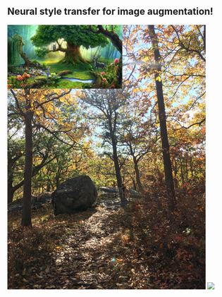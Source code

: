 ## Neural style transfer for image augmentation!



<p float="left"> 
  <img src="/assets/nature.jpg" width="450" /> 
  <img src="/assets/forest_layla.png" width="450" />
</p>

